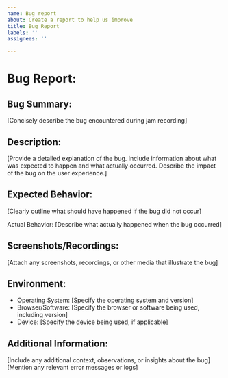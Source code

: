 ```yaml
---
name: Bug report
about: Create a report to help us improve
title: Bug Report
labels: ''
assignees: ''

---
```


# Bug Report:

## Bug Summary:
[Concisely describe the bug encountered during jam recording]

## Description:
[Provide a detailed explanation of the bug. Include information about what was expected to happen and what actually occurred. Describe the impact of the bug on the user experience.]

## Expected Behavior:
[Clearly outline what should have happened if the bug did not occur]

Actual Behavior:
[Describe what actually happened when the bug occurred]

## Screenshots/Recordings:
[Attach any screenshots, recordings, or other media that illustrate the bug]

## Environment:
* Operating System: [Specify the operating system and version]
* Browser/Software: [Specify the browser or software being used, including version]
* Device: [Specify the device being used, if applicable]

## Additional Information:
[Include any additional context, observations, or insights about the bug]
[Mention any relevant error messages or logs]
